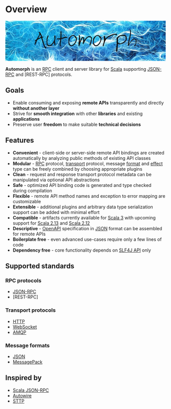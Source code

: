 # Overview

![automorph](../images/banner.jpg)

**Automorph** is an [RPC](https://en.wikipedia.org/wiki/Remote_procedure_call) client and server library for [Scala](https://www.scala-lang.org/) supporting [JSON-RPC](https://www.jsonrpc.org/specification) and [REST-RPC] protocols.

## Goals

* Enable consuming and exposing **remote APIs** transparently and directly **without another layer**
* Strive for **smooth integration** with other **libraries** and existing **applications**
* Preserve user **freedom** to make suitable **technical decisions**

## Features

* **Convenient** - client-side or server-side remote API bindings are created automatically by analyzing public methods of existing API classes
* **Modular** - [RPC](https://en.wikipedia.org/wiki/Remote_procedure_call) protocol, [transport](https://en.wikipedia.org/wiki/Transport_layer) protocol, message [format](https://en.wikipedia.org/wiki/File_format) and [effect](https://en.wikipedia.org/wiki/Effect_system) type can be freely combined by choosing appropriate plugins
* **Clean** - request and response transport protocol metadata can be manipulated via optional API abstractions
* **Safe** - optimized API binding code is generated and type checked during compilation
* **Flexible** - remote API method names and exception to error mapping are customizable
* **Extensible** - additional plugins and arbitrary data type serialization support can be added with minimal effort
* **Compatible** - artifacts currently available for [Scala 3](https://dotty.epfl.ch/) with upcoming support for [Scala 2.13](https://www.scala-lang.org/news/2.13.0) and [Scala 2.12](https://www.scala-lang.org/news/2.12.0/)
* **Descriptive** - [OpenAPI](https://github.com/OAI/OpenAPI-Specification) specification in [JSON](https://en.wikipedia.org/wiki/JSON) format can be assembled for remote APIs
* **Boilerplate free** - even advanced use-cases require only a few lines of code
* **Dependency free** - core functionality depends on [SLF4J API](http://www.slf4j.org/) only

## Supported standards

### RPC protocols

* [JSON-RPC](https://www.jsonrpc.org/specification)
* [REST-RPC]

### Transport protocols

* [HTTP](https://en.wikipedia.org/wiki/Hypertext_Transfer_Protocol)
* [WebSocket](https://en.wikipedia.org/wiki/WebSocket)
* [AMQP](https://en.wikipedia.org/wiki/Advanced_Message_Queuing_Protocol)

### Message formats

* [JSON](https://www.json.org/)
* [MessagePack](https://msgpack.org/)

## Inspired by

* [Scala JSON-RPC](https://github.com/shogowada/scala-json-rpc)
* [Autowire](https://github.com/lihaoyi/autowire)
* [STTP](https://github.com/softwaremill/sttp)
